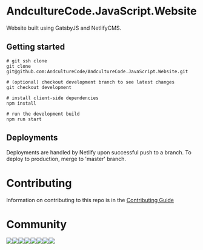 # AndcultureCode.JavaScript.Website
Website built using GatsbyJS and NetlifyCMS.

## Getting started

```shell
# git ssh clone
git clone git@github.com:AndcultureCode/AndcultureCode.JavaScript.Website.git

# (optional) checkout development branch to see latest changes
git checkout development

# install client-side dependencies
npm install

# run the development build
npm run start
```

## Deployments

Deployments are handled by Netlify upon successful push to a branch. To deploy to production, merge to 'master' branch.

# Contributing

Information on contributing to this repo is in the [Contributing Guide](CONTRIBUTING.md)

# Community

[![](https://sourcerer.io/fame/andCulture/AndcultureCode/AndcultureCode.JavaScript.Website/images/0)](https://sourcerer.io/fame/andCulture/AndcultureCode/AndcultureCode.JavaScript.Website/links/0)[![](https://sourcerer.io/fame/andCulture/AndcultureCode/AndcultureCode.JavaScript.Website/images/1)](https://sourcerer.io/fame/andCulture/AndcultureCode/AndcultureCode.JavaScript.Website/links/1)[![](https://sourcerer.io/fame/andCulture/AndcultureCode/AndcultureCode.JavaScript.Website/images/2)](https://sourcerer.io/fame/andCulture/AndcultureCode/AndcultureCode.JavaScript.Website/links/2)[![](https://sourcerer.io/fame/andCulture/AndcultureCode/AndcultureCode.JavaScript.Website/images/3)](https://sourcerer.io/fame/andCulture/AndcultureCode/AndcultureCode.JavaScript.Website/links/3)[![](https://sourcerer.io/fame/andCulture/AndcultureCode/AndcultureCode.JavaScript.Website/images/4)](https://sourcerer.io/fame/andCulture/AndcultureCode/AndcultureCode.JavaScript.Website/links/4)[![](https://sourcerer.io/fame/andCulture/AndcultureCode/AndcultureCode.JavaScript.Website/images/5)](https://sourcerer.io/fame/andCulture/AndcultureCode/AndcultureCode.JavaScript.Website/links/5)[![](https://sourcerer.io/fame/andCulture/AndcultureCode/AndcultureCode.JavaScript.Website/images/6)](https://sourcerer.io/fame/andCulture/AndcultureCode/AndcultureCode.JavaScript.Website/links/6)[![](https://sourcerer.io/fame/andCulture/AndcultureCode/AndcultureCode.JavaScript.Website/images/7)](https://sourcerer.io/fame/andCulture/AndcultureCode/AndcultureCode.JavaScript.Website/links/7)
